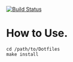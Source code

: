 [![Build Status](https://travis-ci.org/tzskp1/Dotfiles.svg?branch=master)](https://travis-ci.org/tzskp1/Dotfiles)

# How to Use.
    cd /path/to/Dotfiles
    make install
